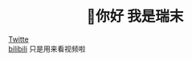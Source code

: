<h1 align="center">👋你好 我是瑞末</h1>

<a href="https://twitter.com/oRuiMore?s=09" target="_blank" align="center">Twitte</a>
<br>
<a href="https://space.bilibili.com/3493110856288400" target="_blank">bilibili</a> 只是用来看视频啦
